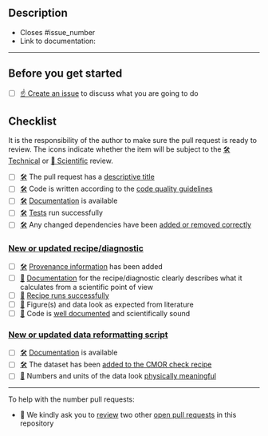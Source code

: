 <!--
    Thank you for contributing to our project!

    Please do not delete this text completely, but read the text below and keep
    items that seem relevant. If in doubt, just keep everything and add your
    own text at the top, a reviewer will update the checklist for you.

    While the checklist is intended to be filled in by the technical and scientific
    reviewers, it is the responsibility of the author of the pull request to make
    sure all items on it are properly implemented.
-->

## Description

<!--
    Please describe your changes here, especially focusing on why this pull request makes
    ESMValTool better and what problem it solves.

    Before you start, please read our [contribution guidelines](https://docs.esmvaltool.org/en/latest/community/introduction.html).

    Please fill in the GitHub issue that is closed by this pull request, e.g. Closes #1903
-->
- Closes #issue_number
- Link to documentation:

* * *

## Before you get started

<!--
    Please discuss your idea with the development team before getting started,
    to avoid disappointment or unnecessary work later. The way to do this is
    to open a new issue on GitHub.
-->

- [ ] [☝ Create an issue](https://docs.esmvaltool.org/en/latest/community/introduction.html#contributions-are-very-welcome) to discuss what you are going to do

## Checklist

It is the responsibility of the author to make sure the pull request is ready to review. The icons indicate whether the item will be subject to the [🛠 Technical][1] or [🧪 Scientific][2] review.

<!-- The next two lines turn the 🛠 and 🧪 below into hyperlinks -->
[1]: https://docs.esmvaltool.org/en/latest/community/review.html#technical-review
[2]: https://docs.esmvaltool.org/en/latest/community/review.html#scientific-review

- [ ] [🛠][1] The pull request has a [descriptive title](https://docs.esmvaltool.org/en/latest/community/introduction.html#descriptive_pr_title)
- [ ] [🛠][1] Code is written according to the [code quality guidelines](https://docs.esmvaltool.org/en/latest/community/introduction.html#code_quality)
- [ ] [🛠][1] [Documentation](https://docs.esmvaltool.org/en/latest/community/introduction.html#documentation) is available
- [ ] [🛠][1] [Tests](https://docs.esmvaltool.org/en/latest/community/introduction.html#tests) run successfully
- [ ] [🛠][1] Any changed dependencies have been [added or removed correctly](https://docs.esmvaltool.org/en/latest/community/introduction.html#dependencies)

### [New or updated recipe/diagnostic](https://docs.esmvaltool.org/en/latest/community/diagnostic.html)

- [ ] [🛠][1] [Provenance information](https://docs.esmvaltool.org/en/latest/community/diagnostic.html#recording-provenance) has been added
- [ ] [🧪][2] [Documentation](https://docs.esmvaltool.org/en/latest/community/introduction.html#documentation) for the recipe/diagnostic clearly describes what it calculates from a scientific point of view
- [ ] [🧪][2] [Recipe runs successfully](https://docs.esmvaltool.org/en/latest/community/introduction.html#testing_recipes)
- [ ] [🧪][2] Figure(s) and data look as expected from literature
- [ ] [🧪][2] Code is [well documented](https://docs.esmvaltool.org/en/latest/community/introduction.html#doc_howto) and scientifically sound

### [New or updated data reformatting script](https://docs.esmvaltool.org/en/latest/develop/dataset.html)

- [ ] [🛠][1] [Documentation](https://docs.esmvaltool.org/en/latest/develop/dataset.html#dataset-documentation) is available
- [ ] [🛠][1] The dataset has been [added to the CMOR check recipe](https://docs.esmvaltool.org/en/latest/develop/dataset.html#dataset-test)
- [ ] [🧪][2] Numbers and units of the data look [physically meaningful](https://docs.esmvaltool.org/en/latest/develop/dataset.html#dataset-sanity-check)

***

To help with the number pull requests:

-  🙏 We kindly ask you to [review](https://docs.esmvaltool.org/en/latest/community/review.html#review-of-pull-requests) two other [open pull requests](https://github.com/ESMValGroup/ESMValTool/pulls) in this repository

<!--
If you need help with any of the items on the checklists above, please do not hesitate to ask by commenting in the issue or pull request.
-->

